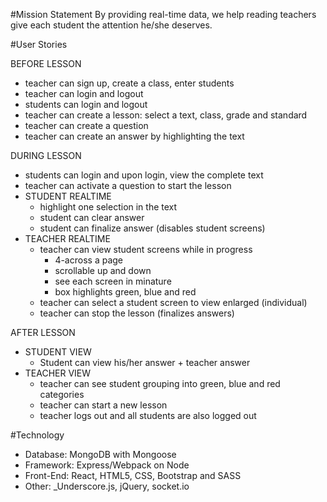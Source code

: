 #Mission Statement
By providing real-time data, we help reading teachers give each student the attention he/she deserves.

#User Stories

BEFORE LESSON
- teacher can sign up, create a class, enter students
- teacher can login and logout
- students can login and logout
- teacher can create a lesson: select a text, class, grade and standard
- teacher can create a question
- teacher can create an answer by highlighting the text

DURING LESSON
- students can login and upon login, view the complete text
- teacher can activate a question to start the lesson
- STUDENT REALTIME
  - highlight one selection in the text
  - student can clear answer
  - student can finalize answer (disables student screens)
- TEACHER REALTIME
  - teacher can view student screens while in progress 
      - 4-across a page 
      - scrollable up and down 
      - see each screen in minature
      - box highlights green, blue and red 
  - teacher can select a student screen to view enlarged (individual)
  - teacher can stop the lesson (finalizes answers)

AFTER LESSON
- STUDENT VIEW
  - Student can view his/her answer + teacher answer
- TEACHER VIEW
  - teacher can see student grouping into green, blue and red categories
  - teacher can start a new lesson
  - teacher logs out and all students are also logged out 



#Technology
- Database: MongoDB with Mongoose
- Framework: Express/Webpack on Node
- Front-End: React, HTML5, CSS, Bootstrap and SASS
- Other: _Underscore.js, jQuery, socket.io





